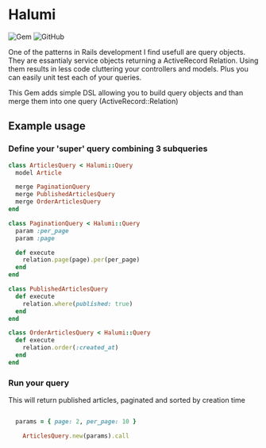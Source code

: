 # Halumi
![Gem](https://img.shields.io/gem/v/halumi.svg) ![GitHub](https://img.shields.io/github/license/PiotrWald/halumi.svg)

One of the patterns in Rails development I find usefull are query objects.
They are essantialy service objects returning a ActiveRecord Relation. Using them
results in less code cluttering your controllers and models. Plus you can easily
unit test each of your queries.

This Gem adds simple DSL allowing you to build query objects and than merge
them into one query (ActiveRecord::Relation)

## Example usage

### Define your 'super' query combining 3 subqueries

```Ruby
class ArticlesQuery < Halumi::Query
  model Article

  merge PaginationQuery
  merge PublishedArticlesQuery
  merge OrderArticlesQuery
end
```

```Ruby
class PaginationQuery < Halumi::Query
  param :per_page
  param :page

  def execute
    relation.page(page).per(per_page)
  end
end
```
```Ruby
class PublishedArticlesQuery
  def execute
    relation.where(published: true)
  end
end
```

```Ruby
class OrderArticlesQuery < Halumi::Query
  def execute
    relation.order(:created_at)
  end
end

```

### Run your query

This will return published articles, paginated and sorted by creation time

```Ruby

  params = { page: 2, per_page: 10 }

	ArticlesQuery.new(params).call
```
